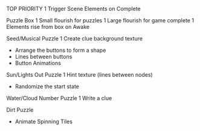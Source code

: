 TOP PRIORITY
 1 Trigger Scene Elements on Complete

Puzzle Box
 1 Small flourish for puzzles
 1 Large flourish for game complete
 1 Elements rise from box on Awake

Seed/Musical Puzzle
 1 Create clue background texture
 - Arrange the buttons to form a shape
 - Lines between buttons
 - Button Animations

Sun/Lights Out Puzzle
 1 Hint texture (lines between nodes)
 - Randomize the start state

Water/Cloud Number Puzzle
 1 Write a clue

Dirt Puzzle
 - Animate Spinning Tiles
